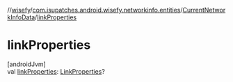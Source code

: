 //[wisefy](../../../index.md)/[com.isupatches.android.wisefy.networkinfo.entities](../index.md)/[CurrentNetworkInfoData](index.md)/[linkProperties](link-properties.md)

# linkProperties

[androidJvm]\
val [linkProperties](link-properties.md): [LinkProperties](https://developer.android.com/reference/kotlin/android/net/LinkProperties.html)?
